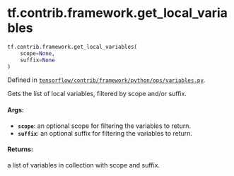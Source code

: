 <div itemscope itemtype="http://developers.google.com/ReferenceObject">
<meta itemprop="name" content="tf.contrib.framework.get_local_variables" />
<meta itemprop="path" content="Stable" />
</div>

# tf.contrib.framework.get_local_variables

``` python
tf.contrib.framework.get_local_variables(
    scope=None,
    suffix=None
)
```



Defined in [`tensorflow/contrib/framework/python/ops/variables.py`](https://www.tensorflow.org/code/tensorflow/contrib/framework/python/ops/variables.py).

Gets the list of local variables, filtered by scope and/or suffix.

#### Args:

* <b>`scope`</b>: an optional scope for filtering the variables to return.
* <b>`suffix`</b>: an optional suffix for filtering the variables to return.


#### Returns:

a list of variables in collection with scope and suffix.
